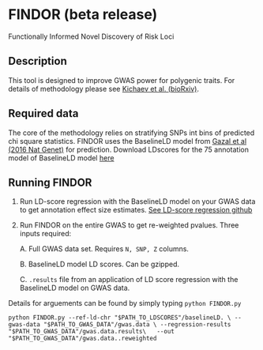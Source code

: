 # FINDOR (beta release)
Functionally Informed Novel Discovery of Risk Loci
## Description
This tool is designed to improve GWAS power for polygenic traits. For details of methodology please see [Kichaev et al. (bioRxiv)](https://www.biorxiv.org/content/early/2017/11/20/222265).
## Required data
The core of the methodology relies on stratifying SNPs int bins of predicted chi square statistics. FINDOR uses the BaselineLD model from [Gazal et al (2016 Nat Genet)](https://www.nature.com/articles/ng.3954) for prediction.
Download LDscores for the 75 annotation model of BaselineLD model [here](https://data.broadinstitute.org/alkesgroup/LDSCORE/1000G_Phase3_baselineLD_v1.1_ldscores.tgz)
## Running FINDOR
1. Run LD-score regression with the BaselineLD model on your GWAS data to get annotation effect size estimates. [See LD-score regression github](https://github.com/bulik/ldsc)
2. Run FINDOR on the entire GWAS to get re-weighted pvalues. Three inputs required:

	A. Full GWAS data set. Requires `N, SNP, Z` columns.
 
	B. BaselineLD model LD scores. Can be gzipped. 

	C. `.results` file from an application of LD score regression with the BaselineLD model on GWAS data. 

Details for arguements can be found by simply typing
 `python FINDOR.py`
 
`python FINDOR.py --ref-ld-chr "$PATH_TO_LDSCORES"/baselineLD. \
		--gwas-data "$PATH_TO_GWAS_DATA"/gwas.data \
	        --regression-results "$PATH_TO_GWAS_DATA"/gwas.data.results\  
		--out "$PATH_TO_GWAS_DATA"/gwas.data..reweighted`
